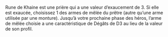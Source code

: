 Rune de Khaine est une prière qui a une valeur d’exaucement de 3. Si elle est exaucée, choisissez 1 des armes de mêlée du prêtre (autre qu’une arme utilisée par une monture). Jusqu’à votre prochaine phase des héros, l’arme de mêlée choisie a une caractéristique de Dégâts de D3 au lieu de la valeur de son profil.